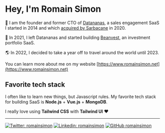 # Hey, I'm Romain Simon

📧 I am the founder and former CTO of [Datananas](https://www.datananas.com), a sales engagement SaaS I started in 2014 and which [acquired by Sarbacane](https://www.sarbacane.com/datananas) in 2020.

🌱 In 2021, I left Datananas and started building [Beanvest](https://beanvest.com), an investment portfolio SaaS.

🌎 In 2022, I decided to take a year off to travel around the world until 2023.


You can learn more about me on my website [https://www.romainsimon.net](https://www.romainsimon.net)

## Favorite tech stack

I often like to learn new things, but Javascript rules. My favorite tech stack for building SaaS is **Node.js** + **Vue.js** + **MongoDB**.

I really love using **Tailwind CSS** with **Tailwind UI** ❤️

------


[![Twitter: romainsimon](https://img.shields.io/twitter/follow/romainsimon?style=social)](https://twitter.com/romainsimon)
[![Linkedin: romainsimon](https://img.shields.io/badge/-romainsimon-blue?style=flat-square&logo=Linkedin&logoColor=white&link=https://www.linkedin.com/in/romainsimon/)](https://www.linkedin.com/in/romainsimon/)
[![GitHub romainsimon](https://img.shields.io/github/followers/romainsimon?label=follow&style=social)](https://github.com/romainsimon)

